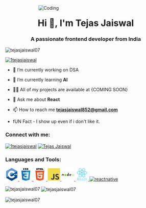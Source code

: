 <img align="right" alt="Coding" width="400" src="https://cdn.dribbble.com/users/1162077/screenshots/3848914/programmer.gif">
 <h1 align="center">Hi 👋, I'm Tejas Jaiswal</h1>
<h3 align="center">A passionate frontend developer from India</h3>

<p align="left"> <img src="https://komarev.com/ghpvc/?username=tejasjaiswal07&label=Profile%20views&color=0e75b6&style=flat" alt="tejasjaiswal07" /> </p>

<p align="left"> <a href="https://twitter.com/1tejasjaiswal" target="__blank"><img src="https://img.shields.io/twitter/follow/1tejasjaiswal?logo=twitter&style=for-the-badge" alt="1tejasjaiswal" /></a> </p>

- 🔭 I’m currently working on DSA

- 🌱 I’m currently learning **AI**

- 👨‍💻 All of my projects are available at {COMING SOON}

- 💬 Ask me about **React**

- 📫 How to reach me **tejasjaiswal852@gmail.com**

- fUN Fact - I show up even if i don't like it.


<h3 align="left">Connect with me:</h3>
<p align="left">
<a href="https://twitter.com/1tejasjaiswal" target="blank"><img align="center" src="https://raw.githubusercontent.com/rahuldkjain/github-profile-readme-generator/master/src/images/icons/Social/twitter.svg" alt="1tejasjaiswal" height="30" width="40" /></a>
<a href="https://www.linkedin.com/in/tejas-jaiswal-b37557240/" target="blank"><img align="center" src="https://img.icons8.com/?size=96&id=13930&format=png" alt="Tejas Jaiswal" height="40" width="40" /></a>
</p>

<h3 align="left">Languages and Tools:</h3>
<p align="left"> <a href="https://www.w3schools.com/cpp/" target="_blank" rel="noreferrer"> <img src="https://raw.githubusercontent.com/devicons/devicon/master/icons/cplusplus/cplusplus-original.svg" alt="cplusplus" width="40" height="40"/> </a> <a href="https://www.w3schools.com/css/" target="_blank" rel="noreferrer"> <img src="https://raw.githubusercontent.com/devicons/devicon/master/icons/css3/css3-original-wordmark.svg" alt="css3" width="40" height="40"/> </a> <a href="https://www.w3.org/html/" target="_blank" rel="noreferrer"> <img src="https://raw.githubusercontent.com/devicons/devicon/master/icons/html5/html5-original-wordmark.svg" alt="html5" width="40" height="40"/> </a> <a href="https://developer.mozilla.org/en-US/docs/Web/JavaScript" target="_blank" rel="noreferrer"> <img src="https://raw.githubusercontent.com/devicons/devicon/master/icons/javascript/javascript-original.svg" alt="javascript" width="40" height="40"/> </a> <a href="https://nodejs.org" target="_blank" rel="noreferrer"> <img src="https://raw.githubusercontent.com/devicons/devicon/master/icons/nodejs/nodejs-original-wordmark.svg" alt="nodejs" width="40" height="40"/> </a> <a href="https://reactjs.org/" target="_blank" rel="noreferrer"> <img src="https://raw.githubusercontent.com/devicons/devicon/master/icons/react/react-original-wordmark.svg" alt="react" width="40" height="40"/> </a> <a href="https://reactnative.dev/" target="_blank" rel="noreferrer"> <img src="https://reactnative.dev/img/header_logo.svg" alt="reactnative" width="40" height="40"/> </a> </p>

<p><img align="left" src="https://github-readme-stats.vercel.app/api/top-langs?username=tejasjaiswal07&show_icons=true&locale=en&layout=compact" alt="tejasjaiswal07" /></p>

<p>&nbsp;<img align="center" src="https://github-readme-stats.vercel.app/api?username=tejasjaiswal07&show_icons=true&locale=en" alt="tejasjaiswal07" /></p>

<p><img align="center" src="https://github-readme-streak-stats.herokuapp.com/?user=tejasjaiswal07&" alt="tejasjaiswal07" /></p>
